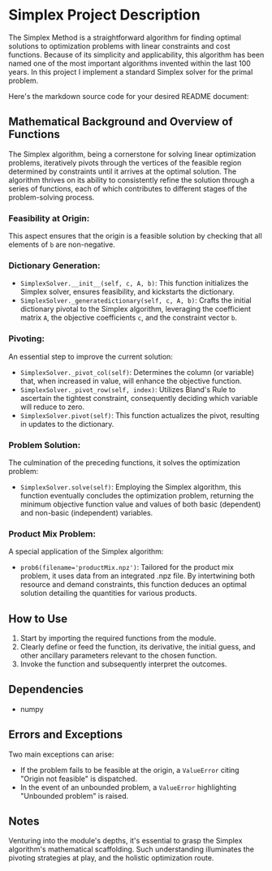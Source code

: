 # Simplex Project Description
The Simplex Method is a straightforward algorithm for finding optimal solutions to optimization problems with linear constraints and cost functions. Because of its simplicity and applicability, this algorithm has been named one of the most important algorithms invented within the last 100 years. In this project I implement a standard Simplex solver for the primal problem.

Here's the markdown source code for your desired README document:


## Mathematical Background and Overview of Functions

The Simplex algorithm, being a cornerstone for solving linear optimization problems, iteratively pivots through the vertices of the feasible region determined by constraints until it arrives at the optimal solution. The algorithm thrives on its ability to consistently refine the solution through a series of functions, each of which contributes to different stages of the problem-solving process.

### Feasibility at Origin:

This aspect ensures that the origin is a feasible solution by checking that all elements of `b` are non-negative.

### Dictionary Generation:

- `SimplexSolver.__init__(self, c, A, b)`: This function initializes the Simplex solver, ensures feasibility, and kickstarts the dictionary.
- `SimplexSolver._generatedictionary(self, c, A, b)`: Crafts the initial dictionary pivotal to the Simplex algorithm, leveraging the coefficient matrix `A`, the objective coefficients `c`, and the constraint vector `b`.

### Pivoting:

An essential step to improve the current solution:
- `SimplexSolver._pivot_col(self)`: Determines the column (or variable) that, when increased in value, will enhance the objective function.
- `SimplexSolver._pivot_row(self, index)`: Utilizes Bland's Rule to ascertain the tightest constraint, consequently deciding which variable will reduce to zero.
- `SimplexSolver.pivot(self)`: This function actualizes the pivot, resulting in updates to the dictionary.

### Problem Solution:

The culmination of the preceding functions, it solves the optimization problem:
- `SimplexSolver.solve(self)`: Employing the Simplex algorithm, this function eventually concludes the optimization problem, returning the minimum objective function value and values of both basic (dependent) and non-basic (independent) variables.

### Product Mix Problem:

A special application of the Simplex algorithm:
- `prob6(filename='productMix.npz')`: Tailored for the product mix problem, it uses data from an integrated .npz file. By intertwining both resource and demand constraints, this function deduces an optimal solution detailing the quantities for various products.

## How to Use

1. Start by importing the required functions from the module.
2. Clearly define or feed the function, its derivative, the initial guess, and other ancillary parameters relevant to the chosen function.
3. Invoke the function and subsequently interpret the outcomes.

## Dependencies

- numpy

## Errors and Exceptions

Two main exceptions can arise:

- If the problem fails to be feasible at the origin, a `ValueError` citing "Origin not feasible" is dispatched.
- In the event of an unbounded problem, a `ValueError` highlighting "Unbounded problem" is raised.

## Notes

Venturing into the module's depths, it's essential to grasp the Simplex algorithm's mathematical scaffolding. Such understanding illuminates the pivoting strategies at play, and the holistic optimization route.